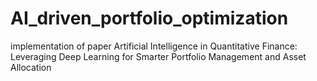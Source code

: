 # AI_driven_portfolio_optimization
implementation of paper Artificial Intelligence in Quantitative Finance: Leveraging Deep Learning for Smarter Portfolio Management and Asset Allocation
